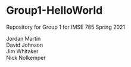 # Group1-HelloWorld
Repository for Group 1 for IMSE 785 Spring 2021

Jordan Martin  
David Johnson  
Jim Whitaker  
Nick Nolkemper

